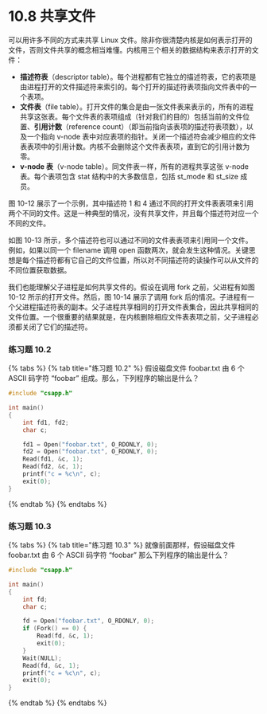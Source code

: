 # 10.8 共享文件

可以用许多不同的方式来共享 Linux 文件。除非你很清楚内核是如何表示打开的文件，否则文件共享的概念相当难懂。内核用三个相关的数据结构来表示打开的文件：

* **描述符表**（descriptor table）。每个进程都有它独立的描述符表，它的表项是由进程打开的文件描述符来索引的。每个打开的描述符表项指向文件表中的一个表项。
* **文件表**（file table）。打开文件的集合是由一张文件表来表示的，所有的进程共享这张表。每个文件表的表项组成（针对我们的目的）包括当前的文件位置、**引用计数**（reference count）（即当前指向该表项的描述符表项数），以及一个指向 v-node 表中对应表项的指针。关闭一个描述符会减少相应的文件表表项中的引用计数。内核不会删除这个文件表表项，直到它的引用计数为零。
* **v-node 表**（v-node table）。同文件表一样，所有的进程共享这张 v-node 表。每个表项包含 stat 结构中的大多数信息，包括 st\_mode 和 st\_size 成员。

图 10-12 展示了一个示例，其中描述符 1 和 4 通过不同的打开文件表表项来引用两个不同的文件。这是一种典型的情况，没有共享文件，并且每个描述符对应一个不同的文件。

如图 10-13 所示，多个描述符也可以通过不同的文件表表项来引用同一个文件。例如，如果以同一个 filename 调用 open 函数两次，就会发生这种情况。关键思想是每个描述符都有它自己的文件位置，所以对不同描述符的读操作可以从文件的不同位置获取数据。

我们也能理解父子进程是如何共享文件的。假设在调用 fork 之前，父进程有如图 10-12 所示的打开文件。然后，图 10-14 展示了调用 fork 后的情况。子进程有一个父进程描述符表的副本。父子进程共享相同的打开文件表集合，因此共享相同的文件位置。一个很重要的结果就是，在内核删除相应文件表表项之前，父子进程必须都关闭了它们的描述符。

### 练习题 10.2

{% tabs %}
{% tab title="练习题 10.2" %}
假设磁盘文件 foobar.txt 由 6 个 ASCII 码字符 “foobar” 组成。那么，下列程序的输出是什么？

```c
#include "csapp.h"

int main()
{
    int fd1, fd2;
    char c;

    fd1 = Open("foobar.txt", O_RDONLY, 0);
    fd2 = Open("foobar.txt", O_RDONLY, 0);
    Read(fd1, &c, 1);
    Read(fd2, &c, 1);
    printf("c = %c\n", c);
    exit(0);
}
```
{% endtab %}
{% endtabs %}

### 练习题 10.3

{% tabs %}
{% tab title="练习题 10.3" %}
就像前面那样，假设磁盘文件 foobar.txt 由 6 个 ASCII 码字符 “foobar” 那么下列程序的输出是什么？

```c
#include "csapp.h"

int main()
{
    int fd;
    char c;

    fd = Open("foobar.txt", O_RDONLY, 0);
    if (Fork() == 0) {
        Read(fd, &c, 1);
        exit(0);
    }
    Wait(NULL);
    Read(fd, &c, 1);
    printf("c = %c\n", c);
    exit(0);
}
```
{% endtab %}
{% endtabs %}

